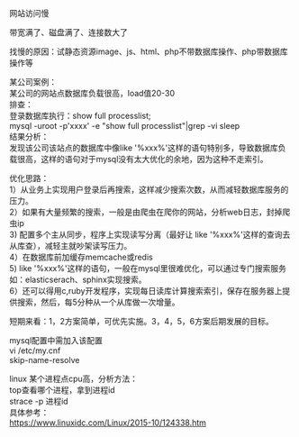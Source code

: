   
网站访问慢    
   
带宽满了、磁盘满了、连接数大了    
    
找慢的原因：试静态资源image、js、html、php不带数据库操作、php带数据库操作等   
   
某公司案例：   
某公司的网站点数据库负载很高，load值20-30   
排查：  
登录数据库执行：show full processlist;  
mysql -uroot -p'xxxx' -e "show full processlist"|grep -vi sleep  
结果分析：  
发现该公司该站点的数据库中像like '%xxx%'这样的语句特别多，导致数据库负载很高，这样的语句对于mysql没有太大优化的余地，因为这种不走索引。  
  
优化思路：  
1）从业务上实现用户登录后再搜索，这样减少搜索次数，从而减轻数据库服务的压力。  
2）如果有大量频繁的搜索，一般是由爬虫在爬你的网站，分析web日志，封掉爬虫ip  
3) 配置多个主从同步，程序上实现读写分离（最好让 like '%xxx%'这样的查询去从库查），减轻主就吵架读写压力。  
4）在数据库前加缓存memcache或redis  
5) like '%xxx%'这样的语句，一般在mysql里很难优化，可以通过专门搜索服务如：elasticserach、sphinx实现搜索。   
6）还可以得用c,ruby开发程序，实现每日读库计算搜索索引，保存在服务器上提供搜索，然后，每5分种从一个从库做一次增量。  
  
短期来看：1，2方案简单，可优先实施。3，4，5，6方案后期发展的目标。  
  
  
  
   
   
mysql配置中需加入该配置  
vi /etc/my.cnf  
skip-name-resolve  
  
  
  
  
linux 某个进程点cpu高，分析方法：  
top查看哪个进程，拿到进程id   
strace -p 进程id  
具体参考：  
https://www.linuxidc.com/Linux/2015-10/124338.htm   
















